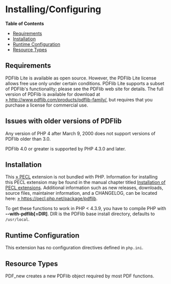 Installing/Configuring
======================

**Table of Contents**

-   [Requirements](/pdf/setup.html#Requirements)
-   [Installation](/pdf/setup.html#Installation)
-   [Runtime Configuration](/pdf/setup.html#Runtime%20Configuration)
-   [Resource Types](/pdf/setup.html#Resource%20Types)

Requirements
------------

PDFlib Lite is available as open source. However, the PDFlib Lite
license allows free use only under certain conditions. PDFlib Lite
supports a subset of PDFlib's functionality; please see the PDFlib web
site for details. The full version of PDFlib is available for download
at
<a href="http://www.pdflib.com/products/pdflib-family/" class="link external">» http://www.pdflib.com/products/pdflib-family/</a>,
but requires that you purchase a license for commercial use.

Issues with older versions of PDFlib
------------------------------------

Any version of PHP 4 after March 9, 2000 does not support versions of
PDFlib older than 3.0.

PDFlib 4.0 or greater is supported by PHP 4.3.0 and later.

Installation
------------

This <a href="https://pecl.php.net/" class="link external">» PECL</a>
extension is not bundled with PHP. Information for installing this PECL
extension may be found in the manual chapter titled
<a href="/install/pecl.html" class="link">Installation of PECL extensions</a>.
Additional information such as new releases, downloads, source files,
maintainer information, and a CHANGELOG, can be located here:
<a href="https://pecl.php.net/package/pdflib" class="link external">» https://pecl.php.net/package/pdflib</a>.

To get these functions to work in PHP \< 4.3.9, you have to compile PHP
with **--with-pdflib\[=DIR\]**. DIR is the PDFlib base install
directory, defaults to `/usr/local`.

Runtime Configuration
---------------------

This extension has no configuration directives defined in `php.ini`.

Resource Types
--------------

<span class="function">PDF\_new</span> creates a new PDFlib object
required by most PDF functions.
